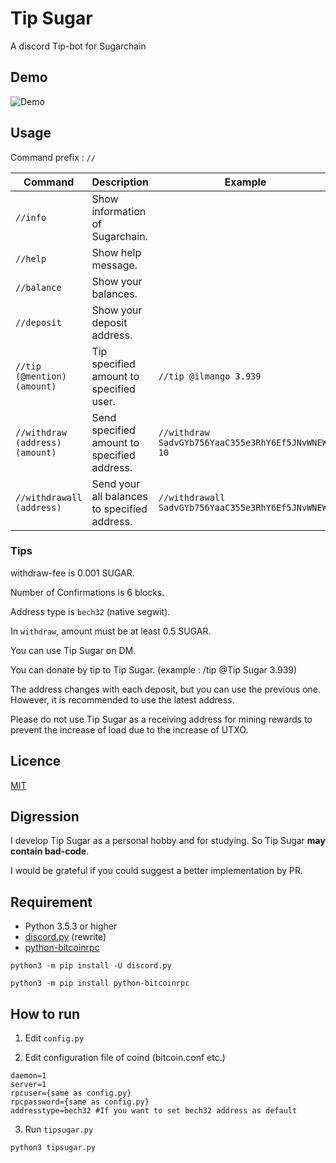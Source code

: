 Tip Sugar
====

A discord Tip-bot for Sugarchain

## Demo

![Demo](https://user-images.githubusercontent.com/43717671/57532105-fa58c400-7375-11e9-8730-6d7d4c32399c.gif)

## Usage

Command prefix : `//`

|Command                         |Description                                  |Example                                            |
|--------------------------------|---------------------------------------------|---------------------------------------------------|
|`//info`                        |Show information of Sugarchain.              |                                                   |
|`//help`                        |Show help message.                           |                                                   |
|`//balance`                     |Show your balances.                          |                                                   |
|`//deposit`                     |Show your deposit address.                   |                                                   |
|`//tip (@mention) (amount)`     |Tip specified amount to specified user.      |`//tip @ilmango 3.939`                             |
|`//withdraw (address) (amount)` |Send specified amount to specified address.  |`//withdraw SadvGYb756YaaC355e3RhY6Ef5JNvWNEWc 10` |
|`//withdrawall (address)`       |Send your all balances to specified address. |`//withdrawall SadvGYb756YaaC355e3RhY6Ef5JNvWNEWc` |

### Tips

withdraw-fee is 0.001 SUGAR.

Number of Confirmations is 6 blocks.

Address type is `bech32` (native segwit).

In `withdraw`, amount must be at least 0.5 SUGAR.

You can use Tip Sugar on DM.

You can donate by tip to Tip Sugar. (example : /tip @Tip Sugar 3.939)

The address changes with each deposit, but you can use the previous one. However, it is recommended to use the latest address.

Please do not use Tip Sugar as a receiving address for mining rewards to prevent the increase of load due to the increase of UTXO.

## Licence

[MIT](https://github.com/ilmango-doge/Tip-Sugar/blob/master/LICENSE)

## Digression

I develop Tip Sugar as a personal hobby and for studying. So Tip Sugar **may contain bad-code**.

I would be grateful if you could suggest a better implementation by PR.

## Requirement

* Python 3.5.3 or higher
* [discord.py](https://github.com/Rapptz/discord.py) (rewrite)
* [python-bitcoinrpc](https://github.com/jgarzik/python-bitcoinrpc)

```
python3 -m pip install -U discord.py
```

```
python3 -m pip install python-bitcoinrpc
```

## How to run

1. Edit `config.py`

2. Edit configuration file of coind (bitcoin.conf etc.)

```
daemon=1
server=1
rpcuser={same as config.py}
rpcpassword={same as config.py}
addresstype=bech32 #If you want to set bech32 address as default
```

3. Run `tipsugar.py`

```
python3 tipsugar.py
```